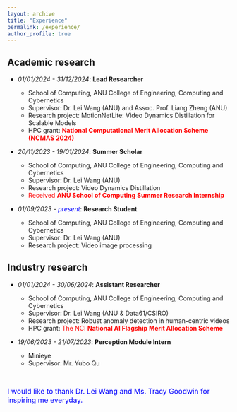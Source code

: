 ```yaml
---
layout: archive
title: "Experience"
permalink: /experience/
author_profile: true
---
```

<!-- <font color="red"><strong>A*</strong>, accepted, to appear</font> -->
<!-- Research experience
====== -->

<h2>Academic research</h2>

* *01/01/2024 - 31/12/2024*: **Lead Researcher**
  * School of Computing, ANU College of Engineering, Computing and Cybernetics
  * Supervisor: Dr. Lei Wang (ANU) and Assoc. Prof. Liang Zheng (ANU)
  * Research project: MotionNetLite: Video Dynamics Distillation for Scalable Models
  * HPC grant: <font color="red"><strong>National Computational Merit Allocation Scheme (NCMAS 2024)</strong></font>

* *20/11/2023 - 19/01/2024*: **Summer Scholar** 
  * School of Computing, ANU College of Engineering, Computing and Cybernetics
  * Supervisor: Dr. Lei Wang (ANU)
  * Research project: Video Dynamics Distillation
  * <font color="red">Received <strong>ANU School of Computing Summer Research Internship</strong> </font>

* *01/09/2023 - <font color="blue">present</font>*: **Research Student** 
  * School of Computing, ANU College of Engineering, Computing and Cybernetics
  * Supervisor: Dr. Lei Wang (ANU)
  * Research project: Video image processing

  
<h2>Industry research</h2>

* *01/01/2024 - 30/06/2024*: **Assistant Researcher**
  * School of Computing, ANU College of Engineering, Computing and Cybernetics
  * Supervisor: Dr. Lei Wang (ANU & Data61/CSIRO)
  * Research project: Robust anomaly detection in human-centric videos
  * HPC grant: <font color="red">The NCI <strong>National AI Flagship Merit Allocation Scheme</strong></font> 

* *19/06/2023 - 21/07/2023*: **Perception Module Intern** 
  * Minieye
  * Supervisor: Mr. Yubo Qu 


<p>&nbsp;</p>
<font size="3" color="blue">I would like to thank Dr. Lei Wang and Ms. Tracy Goodwin for inspiring me everyday.</font>
